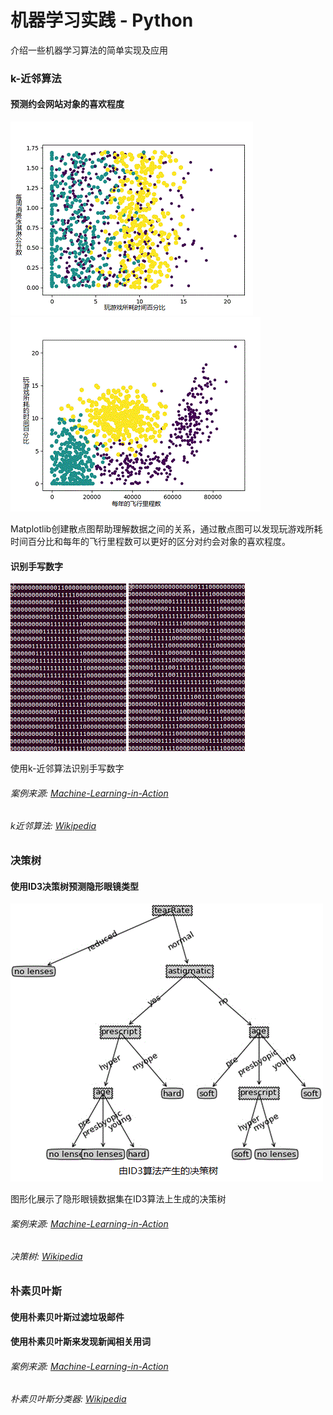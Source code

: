 # 机器学习实践 - Python
介绍一些机器学习算法的简单实现及应用
 

### k-近邻算法
#### 预测约会网站对象的喜欢程度

![alt text][knn-dating-image-1]
![alt text][knn-dating-image-2]


Matplotlib创建散点图帮助理解数据之间的关系，通过散点图可以发现玩游戏所耗时间百分比和每年的飞行里程数可以更好的区分对约会对象的喜欢程度。

#### 识别手写数字
![alt text][knn-number-image-1]
![alt text][knn-number-image-2]

使用k-近邻算法识别手写数字

###### 案例来源: [Machine-Learning-in-Action][decision-ID3-tree-demo-source]
###### k近邻算法: [Wikipedia][k-nearest-neighbors-demo-source]
 
### 决策树

#### 使用ID3决策树预测隐形眼镜类型
![alt text][decision-tree-image-1]

图形化展示了隐形眼镜数据集在ID3算法上生成的决策树

###### 案例来源: [Machine-Learning-in-Action][decision-ID3-tree-demo-source]
###### 决策树: [Wikipedia][decision-tree]

### 朴素贝叶斯

#### 使用朴素贝叶斯过滤垃圾邮件

#### 使用朴素贝叶斯来发现新闻相关用词

###### 案例来源: [Machine-Learning-in-Action][naive-bayesian-demo-source]
###### 朴素贝叶斯分类器: [Wikipedia][naive-bayes-classifier]





[knn-dating-image-1]: https://github.com/Heisenberg2017/Machine-Learning-in-Action/blob/master/images/kNNDating1.gif "kNN Dating Plot"
[knn-dating-image-2]: https://github.com/Heisenberg2017/Machine-Learning-in-Action/blob/master/images/kNNDating2.gif "kNN Dating Plot"
[knn-number-image-1]: https://github.com/Heisenberg2017/Machine-Learning-in-Action/blob/master/images/kNNNumber1.gif "kNN Number Data"
[knn-number-image-2]: https://github.com/Heisenberg2017/Machine-Learning-in-Action/blob/master/images/kNNNumber8.gif "kNN Number Data"
[decision-tree-image-1]: https://github.com/Heisenberg2017/Machine-Learning-in-Action/blob/master/images/DecisionTree1.gif "Decision Tree ID3"


[k-nearest-neighbors-algorithm]: https://en.wikipedia.org/wiki/K-nearest_neighbors_algorithm
[decision-tree]: https://en.wikipedia.org/wiki/Decision_tree
[naive-bayes-classifier]: https://en.wikipedia.org/wiki/Naive_Bayes_classifier


[k-nearest-neighbors-demo-source]: https://livebook.manning.com/#!/book/machine-learning-in-action/chapter-2/
[decision-ID3-tree-demo-source]: https://livebook.manning.com/#!/book/machine-learning-in-action/chapter-3/
[naive-bayesian-demo-source]: https://livebook.manning.com/#!/book/machine-learning-in-action/chapter-4/
